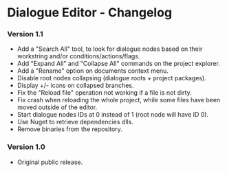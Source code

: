 # Dialogue Editor - Changelog

### Version 1.1

- Add a "Search All" tool, to look for dialogue nodes based on their workstring and/or conditions/actions/flags.
- Add "Expand All" and "Collapse All" commands on the project explorer.
- Add a "Rename" option on documents context menu.
- Disable root nodes collapsing (dialogue roots + project packages).
- Display +/- icons on collapsed branches.
- Fix the "Reload file" operation not working if a file is not dirty.
- Fix crash when reloading the whole project, while some files have been moved outside of the editor.
- Start dialogue nodes IDs at 0 instead of 1 (root node will have ID 0).
- Use Nuget to retrieve dependencies dlls.
- Remove binaries from the repository.

### Version 1.0

- Original public release.
